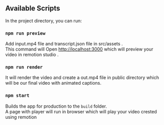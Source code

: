 
## Available Scripts

In the project directory, you can run:

### `npm run preview`

Add input.mp4 file and transcript.json file in src/assets .\
This command will Open [http://localhost:3000](http://localhost:3000) which will preview your video in remotion studio .



### `npm run render`

It will render the video and create a out.mp4 file in public directory which will be our final video with animated captions.
### `npm start`

Builds the app for production to the `build` folder.\
A page with player will run in browser which will play your video crested using remotion


